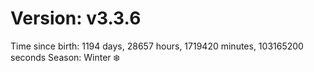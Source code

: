 # Version: v3.3.6
Time since birth: 1194 days, 28657 hours, 1719420 minutes, 103165200 seconds
Season: Winter ❄️

